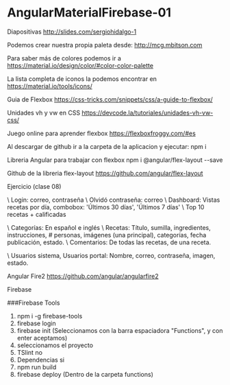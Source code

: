 # AngularMaterialFirebase-01

Diapositivas
http://slides.com/sergiohidalgo-1

Podemos crear nuestra propia paleta desde:
http://mcg.mbitson.com

Para saber más de colores podemos ir a
https://material.io/design/color/#color-color-palette

La lista completa de iconos la podemos encontrar
en https://material.io/tools/icons/

Guia de Flexbox
https://css-tricks.com/snippets/css/a-guide-to-flexbox/

Unidades vh y vw en CSS
https://devcode.la/tutoriales/unidades-vh-vw-css/

Juego online para aprender flexbox
https://flexboxfroggy.com/#es

Al descargar de github ir a la carpeta de la aplicacion y ejecutar:
npm i

Libreria Angular para trabajar con flexbox
npm i @angular/flex-layout --save

Github de la libreria flex-layout
https://github.com/angular/flex-layout


Ejercicio (clase 08)

\ Login: correo, contraseña
\ Olvidó contraseña: correo
\ Dashboard: Vistas recetas por día, combobox: 'Últimos 30 días', 'Últimos 7 días'
\           Top 10 recetas + calificadas


\ Categorías: En español e inglés
\ Recetas: Título, sumilla, ingredientes, instrucciones, # personas, imágenes (una principal), categorías, fecha publicación, estado.
\ Comentarios: De todas las recetas, de una receta.

\ Usuarios sistema, Usuarios portal: Nombre, correo, contraseña, imagen, estado.


Angular Fire2
https://github.com/angular/angularfire2


Firebase

###Firebase Tools

1. npm i -g firebase-tools
2. firebase login
3. firebase init (Seleccionamos con la barra espaciadora "Functions", y con enter aceptamos)
4. seleccionamos el proyecto
5. TSlint no
6. Dependencias si
7. npm run build
8. firebase deploy (Dentro de la carpeta functions)
